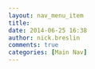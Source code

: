 ```yaml
---
layout: nav_menu_item
title: 
date: 2014-06-25 16:38
author: nick.breslin
comments: true
categories: [Main Nav]
---
```

 
